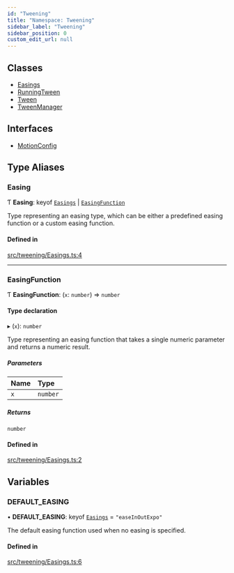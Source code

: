 ```yaml
---
id: "Tweening"
title: "Namespace: Tweening"
sidebar_label: "Tweening"
sidebar_position: 0
custom_edit_url: null
---
```


## Classes

- [Easings](../classes/Tweening.Easings.md)
- [RunningTween](../classes/Tweening.RunningTween.md)
- [Tween](../classes/Tweening.Tween.md)
- [TweenManager](../classes/Tweening.TweenManager.md)

## Interfaces

- [MotionConfig](../interfaces/Tweening.MotionConfig.md)

## Type Aliases

### Easing

Ƭ **Easing**: keyof [`Easings`](../classes/Tweening.Easings.md) \| [`EasingFunction`](Tweening.md#easingfunction)

Type representing an easing type, which can be either a predefined easing function or a custom easing function.

#### Defined in

[src/tweening/Easings.ts:4](https://github.com/agargaro/three.ez/blob/ba52259/src/tweening/Easings.ts#L4)

___

### EasingFunction

Ƭ **EasingFunction**: (`x`: `number`) => `number`

#### Type declaration

▸ (`x`): `number`

Type representing an easing function that takes a single numeric parameter and returns a numeric result.

##### Parameters

| Name | Type |
| :------ | :------ |
| `x` | `number` |

##### Returns

`number`

#### Defined in

[src/tweening/Easings.ts:2](https://github.com/agargaro/three.ez/blob/ba52259/src/tweening/Easings.ts#L2)

## Variables

### DEFAULT\_EASING

• **DEFAULT\_EASING**: keyof [`Easings`](../classes/Tweening.Easings.md) = `"easeInOutExpo"`

The default easing function used when no easing is specified.

#### Defined in

[src/tweening/Easings.ts:6](https://github.com/agargaro/three.ez/blob/ba52259/src/tweening/Easings.ts#L6)
